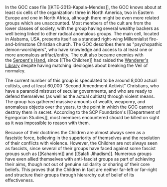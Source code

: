 In the GOC case file [[KTE-2013-Kapala-Mendes]], the GOC knows about at least six cells of the organization: three in North America, two in Eastern Europe and one in North Africa, although there might be even more related groups which are unaccounted. Most members of the cult are from the lower classes of society, with the group having several wealthy backers as well being linked to other radical anomalous groups. The main cell, located in Alabama, USA, presents itself as a standard right-wing Millennialist fire-and-brimstone Christian church. The GOC describes them as "psychopathic demon-worshipers", who have knowledge and access to at least one or more anomalous artifact/entity. The cult also became enemies with the [Serpent's Hand](https://villains.fandom.com/wiki/Serpent%27s_Hand "Serpent's Hand"), since [[The Children]] had raided the [Wanderer's Library](https://scp-db.fandom.com/wiki/Wanderer%27s_Library "w:c:scp-db:Wanderer's Library") despite having matching ideologies about breaking the Veil of normalcy.

The current number of this group is speculated to be around 8,000 actual cultists, and at least 60,000 "Second Amendment Activist" Christians, who have a paranoid mistrust of secular governments, and who are ready to defend themselves (as well as the actual cultists) through violent means. The group has gathered massive amounts of wealth, weaponry, and anomalous objects over the years, to the point in which the GOC cannot destroy them in secret. According to the SCP Foundation's [[Department of Egregorian Studies]], most members encountered should be killed on sight as it was impossible to reason with them.

Because of their doctrines the Children are almost always seen as a fascistic force, believing in the superiority of themselves and the resolution of their conflicts with violence. However, the Children are not always seen as fascists, since several of their groups have faced against some fascist groups such as [[Kahanism]] and [[Salafi Jihadism]]. Numerous groups have even allied themselves with anti-fascist groups as part of achieving their aims, though not out of genuine solidarity or sharing of their core beliefs. This proves that the Children in fact are neither far-left or far-right and structure their groups through hierarchy out of belief of its effectiveness.